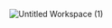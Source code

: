 ![Untitled Workspace (1)](https://user-images.githubusercontent.com/80968031/147665626-e0b13d92-dbc4-4af3-a782-c27fa7348ccf.png)
